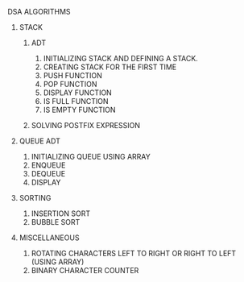 DSA ALGORITHMS

1. STACK 
    1. ADT
        1. INITIALIZING STACK AND DEFINING A STACK.
        2. CREATING STACK FOR THE FIRST TIME
        3. PUSH FUNCTION 
        4. POP FUNCTION
        5. DISPLAY FUNCTION
        6. IS FULL FUNCTION
        7. IS EMPTY FUNCTION

    2. SOLVING POSTFIX EXPRESSION 

2. QUEUE ADT
    1. INITIALIZING QUEUE USING ARRAY
    2. ENQUEUE
    3. DEQUEUE
    4. DISPLAY

3. SORTING
    1. INSERTION SORT
    2. BUBBLE SORT

4. MISCELLANEOUS
    1. ROTATING CHARACTERS LEFT TO RIGHT OR RIGHT TO LEFT (USING ARRAY)
    2. BINARY CHARACTER COUNTER